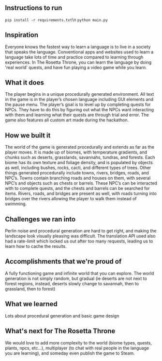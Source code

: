 ## Instructions to run
`pip install -r requirements.txt`\n
`python main.py`
## Inspiration
Everyone knows the fastest way to learn a language is to live in a society that speaks the language. Conventional apps and websites used to learn a language take lots of time and practice compared to learning through experiences. In The Rosetta Throne, you can learn the language by doing 'real world' quests, and have fun playing a video game while you learn.
## What it does
The player begins in a unique procedurally generated environment. All text in the game is in the player’s chosen language including GUI elements and the pause menu. The player’s goal is to level up by completing quests for NPCs. They have to do this by figuring out what the NPCs want interacting with them and learning what their quests are through trial and error. The game also features all custom art made during the hackathon.
## How we built it
The world of the game is generated procedurally and extends as far as the player moves. It is made up of biomes, with temperature gradients, and chunks such as deserts, grasslands, savannahs, tundras, and forests. Each biome has its own texture and foliage density, and is populated by objects as well, including bushes, rocks, cacti, and different types of trees. Other things generated procedurally include towns, rivers, bridges, roads, and NPC’s. Towns contain branching roads and houses on them, with several NPC’s and objects such as chests or barrels. These NPC’s can be interacted with to complete quests, and the chests and barrels can be searched for items. Rivers, roads, and bridges are present as well, with roads turning into bridges over the rivers allowing the player to walk them instead of swimming.
## Challenges we ran into
Perlin noise and procedural generation are hard to get right, and making the landscape look visually pleasing was difficult. The translation API used also had a rate-limit which locked us out after too many requests, leading us to learn how to cache the results.
## Accomplishments that we're proud of
A fully functioning game and infinite world that you can explore. The world generation is not simply random, but gradual (ie deserts are not next to forest regions, instead, deserts slowly change to savannah, then to grassland, then to forest)
## What we learned
Lots about procedural generation and basic game design
## What's next for The Rosetta Throne
We would love to add more complexity to the world (biome types, quests, plants, npcs, etc...), multiplayer (to chat with real people in the language you are learning), and someday even publish the game to Steam.
